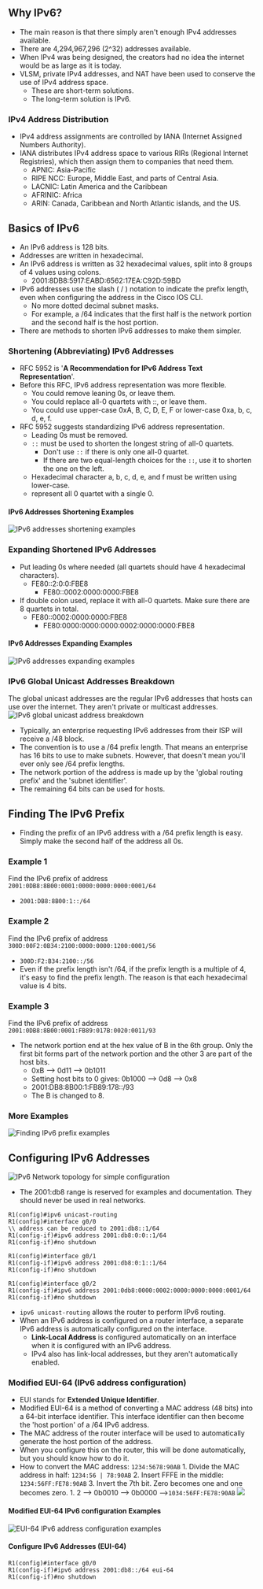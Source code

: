 ## Why IPv6?
* The main reason is that there simply aren't enough IPv4 addresses available.
* There are 4,294,967,296 (2^32) addresses available.
* When IPv4 was being designed, the creators had no idea the internet would be as large as it is today.
* VLSM, private IPv4 addresses, and NAT have been used to conserve the use of IPv4 address space.
	* These are short-term solutions.
	* The long-term solution is IPv6.
### IPv4 Address Distribution
* IPv4 address assignments are controlled by IANA (Internet Assigned Numbers Authority).
* IANA distributes IPv4 address space to various RIRs (Regional Internet Registries), which then assign them to companies that need them.
	* APNIC: Asia-Pacific
	* RIPE NCC: Europe, Middle East, and parts of Central Asia.
	* LACNIC: Latin America and the Caribbean
	* AFRINIC: Africa
	* ARIN: Canada, Caribbean and North Atlantic islands, and the US.
## Basics of IPv6
* An IPv6 address is 128 bits.
* Addresses are written in hexadecimal.
* An IPv6 address is written as 32 hexadecimal values, split into 8 groups of 4 values using colons.
	* 2001:8DB8:5917:EABD:6562:17EA:C92D:59BD
* IPv6 addresses use the slash ( / ) notation to indicate the prefix length, even when configuring the address in the Cisco IOS CLI.
	* No more dotted decimal subnet masks.
	* For example, a /64 indicates that the first half is the network portion and the second half is the host portion.
* There are methods to shorten IPv6 addresses to make them simpler.
### Shortening (Abbreviating) IPv6 Addresses
* RFC 5952 is '**A Recommendation for IPv6 Address Text Representation**'.
* Before this RFC, IPv6 address representation was more flexible.
	* You could remove leaning 0s, or leave them.
	* You could replace all-0 quartets with ::, or leave them.
	* You could use upper-case 0xA, B, C, D, E, F or lower-case 0xa, b, c, d, e, f.
* RFC 5952 suggests standardizing IPv6 address representation.
	* Leading 0s must be removed.
	* `::` must be used to shorten the longest string of all-0 quartets. 
		* Don't use `::` if there is only one all-0 quartet.
		* If there are two equal-length choices for the `::`, use it to shorten the one on the left.
	* Hexadecimal character a, b, c, d, e, and f must be written using lower-case.
	* represent all 0 quartet with a single 0.
#### IPv6 Addresses Shortening Examples
![IPv6 addresses shortening examples](./img2/ipv6-shortening-examples.png)
### Expanding Shortened IPv6 Addresses
* Put leading 0s where needed (all quartets should have 4 hexadecimal characters).
	* FE80::2:0:0:FBE8
		* FE80::0002:0000:0000:FBE8
* If double colon used, replace it with all-0 quartets. Make sure there are 8 quartets in total.
	* FE80::0002:0000:0000:FBE8
		* FE80:0000:0000:0000:0002:0000:0000:FBE8
#### IPv6 Addresses Expanding Examples
![IPv6 addresses expanding examples](./img2/ipv6-expanding-examples.png)
### IPv6 Global Unicast Addresses Breakdown
The global unicast addresses are the regular IPv6 addresses that hosts can use over the internet. They aren't private or multicast addresses.
![IPv6 global unicast address breakdown](./img2/ipv6-global-unicast-address-breakdown.png)
* Typically, an enterprise requesting IPv6 addresses from their ISP will receive a /48 block.
* The convention is to use a /64 prefix length. That means an enterprise has 16 bits to use to make subnets. However, that doesn't mean you'll ever only see /64 prefix lengths.
* The network portion of the address is made up by the 'global routing prefix' and the 'subnet identifier'.
* The remaining 64 bits can be used for hosts.
## Finding The IPv6 Prefix
* Finding the prefix of an IPv6 address with a /64 prefix length is easy. Simply make the second half of the address all 0s.
### Example 1
Find the IPv6 prefix of address `2001:0DB8:8B00:0001:0000:0000:0000:0001/64`
* `2001:DB8:8B00:1::/64`
### Example 2
Find the IPv6 prefix of address
`300D:00F2:0B34:2100:0000:0000:1200:0001/56`
* `300D:F2:B34:2100::/56`
* Even if the prefix length isn't /64, if the prefix length is a multiple of 4, it's easy to find the prefix length. The reason is that each hexadecimal value is 4 bits.
### Example 3
Find the IPv6 prefix of address `2001:0DB8:8B00:0001:FB89:017B:0020:0011/93`
* The network portion end at the hex value of B in the 6th group. Only the first bit forms part of the network portion and the other 3 are part of the host bits.
	* 0xB --> 0d11 --> 0b1011
	* Setting host bits to 0 gives: 0b1000 --> 0d8 --> 0x8
	* 2001:DB8:8B00:1:FB89:178::/93
	* The B is changed to 8.
### More Examples
![Finding IPv6 prefix examples](./img2/ipv6-prefix-examples.png)
## Configuring IPv6 Addresses
![IPv6 Network topology for simple configuration](./img2/ipv6-simple-config-network-topology.png)
* The 2001:db8 range is reserved for examples and documentation. They should never be used in real networks.

```
R1(config)#ipv6 unicast-routing
R1(config)#interface g0/0
\\ address can be reduced to 2001:db8::1/64
R1(config-if)#ipv6 address 2001:db8:0:0::1/64
R1(config-if)#no shutdown

R1(config)#interface g0/1
R1(config-if)#ipv6 address 2001:db8:0:1::1/64
R1(config-if)#no shutdown

R1(config)#interface g0/2
R1(config-if)#ipv6 address 2001:0db8:0000:0002:0000:0000:0000:0001/64
R1(config-if)#no shutdown
```
* `ipv6 unicast-routing` allows the router to perform IPv6 routing.
* When an IPv6 address is configured on a router interface, a separate IPv6 address is automatically configured on the interface.
	* **Link-Local Address** is configured automatically on an interface when it is configured with an IPv6 address.
	* IPv4 also has link-local addresses, but they aren't automatically enabled.
### Modified EUI-64 (IPv6 address configuration)
* EUI stands for **Extended Unique Identifier**.
* Modified EUI-64 is a method of converting a MAC address (48 bits) into a 64-bit interface identifier. This interface identifier can then become the 'host portion' of a /64 IPv6 address.
* The MAC address of the router interface will be used to automatically generate the host portion of the address.
* When you configure this on the router, this will be done automatically, but you should know how to do it.
* How to convert the MAC address: `1234:5678:90AB`
		1. Divide the MAC address in half: `1234:56 | 78:90AB` 
		2. Insert FFFE in the middle: `1234:56FF:FE78:90AB` 
		3. Invert the 7th bit. Zero becomes one and one becomes zero.
			1. 2 --> 0b0010 --> 0b0000 -->`1034:56FF:FE78:90AB`
![](./img2/why-invert-7th-bit.png)
#### Modified EUI-64 IPv6 configuration Examples
![EUI-64 IPv6 address configuration examples](./img2/ipv6-configuration-EUI-64-method.png)
#### Configure IPv6 Addresses (EUI-64)
```
R1(config)#interface g0/0
R1(config-if)#ipv6 address 2001:db8::/64 eui-64
R1(config-if)#no shutdown
```
